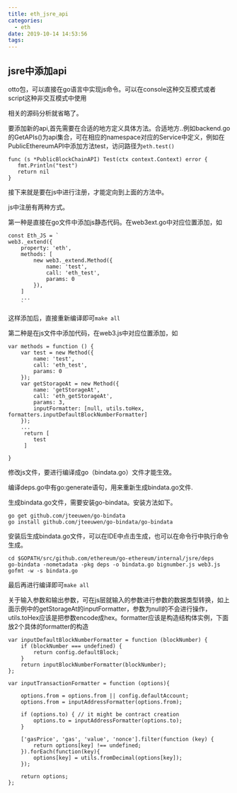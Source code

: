 ```yaml
---
title: eth_jsre_api
categories:
  - eth
date: 2019-10-14 14:53:56
tags:
---
```

## jsre中添加api

otto包，可以直接在go语言中实现js命令。可以在console这种交互模式或者script这种非交互模式中使用

相关的源码分析就省略了。



要添加新的api,首先需要在合适的地方定义具体方法。合适地方..例如backend.go的GetAPIs()为api集合，可在相应的namespace对应的Service中定义，例如在PublicEthereumAPI中添加方法test，访问路径为`eth.test()`

```
func (s *PublicBlockChainAPI) Test(ctx context.Context) error {
   fmt.Println("test")
   return nil
}

```

接下来就是要在js中进行注册，才能定向到上面的方法中。

js中注册有两种方式。

第一种是直接在go文件中添加js静态代码。在web3ext.go中对应位置添加，如

```
const Eth_JS = `
web3._extend({
	property: 'eth',
	methods: [
		new web3._extend.Method({
			name: 'test',
			call: 'eth_test',
			params: 0
		}),
	]
	...
	`
```

这样添加后，直接重新编译即可`make all`



第二种是在js文件中添加代码，在web3.js中对应位置添加，如

```
var methods = function () {
    var test = new Method({
        name: 'test',
        call: 'eth_test',
        params: 0
    });
    var getStorageAt = new Method({
        name: 'getStorageAt',
        call: 'eth_getStorageAt',
        params: 3,
        inputFormatter: [null, utils.toHex, formatters.inputDefaultBlockNumberFormatter]
    });
	...
	 return [
	 	test
	 ]

}
```

修改js文件，要进行编译成go（bindata.go）文件才能生效。

编译deps.go中有go:generate语句，用来重新生成bindata.go文件.

生成bindata.go文件，需要安装go-bindata。安装方法如下。

```
go get github.com/jteeuwen/go-bindata
go install github.com/jteeuwen/go-bindata/go-bindata
```

安装后生成bindata.go文件，可以在IDE中点击生成，也可以在命令行中执行命令生成。

```
cd $GOPATH/src/github.com/ethereum/go-ethereum/internal/jsre/deps
go-bindata -nometadata -pkg deps -o bindata.go bignumber.js web3.js
gofmt -w -s bindata.go
```

最后再进行编译即可`make all`





关于输入参数和输出参数，可在js层就输入的参数进行参数的数据类型转换，如上面示例中的getStorageAt的inputFormatter，参数为null的不会进行操作，utils.toHex应该是把参数encode成hex。formatter应该是构造结构体实例，下面放2个具体的formatter的构造

```
var inputDefaultBlockNumberFormatter = function (blockNumber) {
    if (blockNumber === undefined) {
        return config.defaultBlock;
    }
    return inputBlockNumberFormatter(blockNumber);
};

var inputTransactionFormatter = function (options){

    options.from = options.from || config.defaultAccount;
    options.from = inputAddressFormatter(options.from);

    if (options.to) { // it might be contract creation
        options.to = inputAddressFormatter(options.to);
    }

    ['gasPrice', 'gas', 'value', 'nonce'].filter(function (key) {
        return options[key] !== undefined;
    }).forEach(function(key){
        options[key] = utils.fromDecimal(options[key]);
    });

    return options;
};
```
